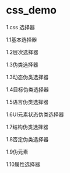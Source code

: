 # css_demo
1.css 选择器

1.1基本选择器

1.2层次选择器

1.3伪类选择器

  1.3动态伪类选择器
  
  1.4目标伪类选择器
  
  1.5语言伪类选择器
  
  1.6UI元素状态伪类选择器
  
  1.7结构伪类选择器
  
  1.8否定伪类选择器
  
1.9伪元素

1.10属性选择器
